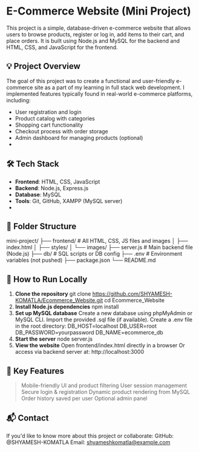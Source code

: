 # E-Commerce Website (Mini Project)

This project is a simple, database-driven e-commerce website that allows users to browse products, 
register or log in, add items to their cart, and place orders. It is built using Node.js and MySQL for the backend and HTML, CSS, and JavaScript for the frontend.

## 💡 Project Overview

The goal of this project was to create a functional and user-friendly e-commerce site as a part of my learning in full stack web development.
I implemented features typically found in real-world e-commerce platforms, including:

- User registration and login
- Product catalog with categories
- Shopping cart functionality
- Checkout process with order storage
- Admin dashboard for managing products (optional)
- 
## 🛠️ Tech Stack

- **Frontend**: HTML, CSS, JavaScript
- **Backend**: Node.js, Express.js
- **Database**: MySQL
- **Tools**: Git, GitHub, XAMPP (MySQL server)
- 
## 📁 Folder Structure

mini-project/
├── frontend/ # All HTML, CSS, JS files and images
│ ├── index.html
│ ├── styles/
│ └── images/
├── server.js # Main backend file (Node.js)
├── db/ # SQL scripts or DB config
├── .env # Environment variables (not pushed)
├── package.json
└── README.md

## 🚀 How to Run Locally

1. **Clone the repository**
   git clone https://github.com/SHYAMESH-KOMATLA/Ecommerce_Website.git
   cd Ecommerce_Website
2. **Install Node.js dependencies**
npm install
3. **Set up MySQL database**
Create a new database using phpMyAdmin or MySQL CLI.
Import the provided .sql file (if available).
Create a .env file in the root directory:
DB_HOST=localhost
DB_USER=root
DB_PASSWORD=yourpassword
DB_NAME=ecommerce_db
4. **Start the server**
node server.js
5. **View the website**
Open frontend/index.html directly in a browser
Or access via backend server at: http://localhost:3000
## 📸 Key Features
> Mobile-friendly UI and product filtering
> User session management
> Secure login & registration
> Dynamic product rendering from MySQL
> Order history saved per user
> Optional admin panel
## 📬 Contact
If you'd like to know more about this project or collaborate:
GitHub: @SHYAMESH-KOMATLA
Email: shyameshkomatla@example.com

